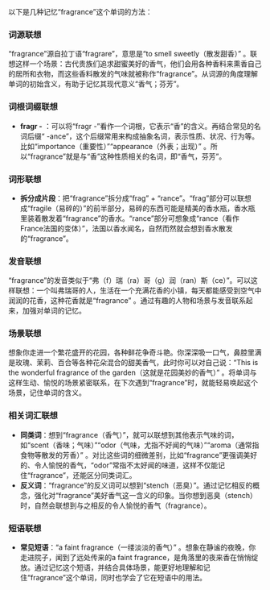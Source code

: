以下是几种记忆“fragrance”这个单词的方法：

### 词源联想
“fragrance”源自拉丁语“fragrare”，意思是“to smell sweetly（散发甜香）” 。联想这样一个场景：古代贵族们追求甜蜜美好的香气，他们会用各种香料来熏香自己的居所和衣物，而这些香料散发的气味就被称作“fragrance”。从词源的角度理解单词的初始含义，有助于记忆其现代意义“香气；芬芳”。

### 词根词缀联想
 - **fragr -** ：可以将“fragr -”看作一个词根，它表示“香”的含义。再结合常见的名词后缀“ -ance”，这个后缀常用来构成抽象名词，表示性质、状况、行为等。比如“importance（重要性）”“appearance（外表；出现）” 。所以“fragrance”就是与“香”这种性质相关的名词，即“香气，芬芳”。

### 词形联想
 - **拆分成片段**：把“fragrance”拆分成“frag” + “rance”。“frag”部分可以联想成“fragile（易碎的）”的前半部分，易碎的东西可能是精美的香水瓶，香水瓶里装着散发着“fragrance”的香水。“rance”部分可想象成“rance（看作France法国的变体）”，法国以香水闻名，自然而然就会想到香水散发的“fragrance”。

### 发音联想
“fragrance”的发音类似于“弗（f）瑞（ra）哥（g）润（ran）斯（ce）”。可以这样联想：一个叫弗瑞哥的人，生活在一个充满花香的小镇，每天都能感受到空气中润润的花香，这种花香就是“fragrance” 。通过有趣的人物和场景与发音联系起来，加强对单词的记忆。

### 场景联想
想象你走进一个繁花盛开的花园，各种鲜花争奇斗艳。你深深吸一口气，鼻腔里满是玫瑰、茉莉、百合等各种花朵混合的甜美香气，此时你可以对自己说：“This is the wonderful fragrance of the garden（这就是花园美妙的香气）” 。将单词与这样生动、愉悦的场景紧密联系，在下次遇到“fragrance”时，就能轻易唤起这个场景，记住单词的含义。

### 相关词汇联想
 - **同类词**：想到“fragrance（香气）”，就可以联想到其他表示气味的词，如“scent（香味；气味）”“odor（气味，尤指不好闻的气味）”“aroma（通常指食物等散发的芳香）” 。对比这些词的细微差别，比如“fragrance”更强调美好的、令人愉悦的香气，“odor”常指不太好闻的味道，这样不仅能记住“fragrance”，还能区分同类词汇。
 - **反义词**：“fragrance”的反义词可以想到“stench（恶臭）”。通过记忆相反的概念，强化对“fragrance”美好香气这一含义的印象。当你想到恶臭（stench）时，自然会联想到与之相反的令人愉悦的香气（fragrance）。

### 短语联想
 - **常见短语**：“a faint fragrance（一缕淡淡的香气）” 。想象在静谧的夜晚，你走进院子，闻到了远处传来的a faint fragrance，是角落里的夜来香在悄悄绽放。通过记忆这个短语，并结合具体场景，能更好地理解和记住“fragrance”这个单词，同时也学会了它在短语中的用法。 